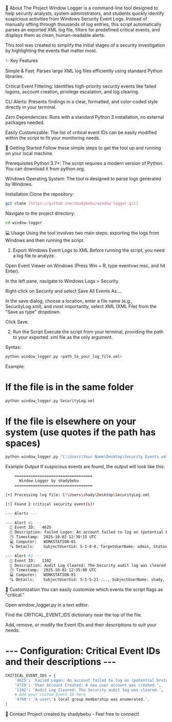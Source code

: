 
📜 About The Project
Window Logger is a command-line tool designed to help security analysts, system administrators, and students quickly identify suspicious activities from Windows Security Event Logs. Instead of manually sifting through thousands of log entries, this script automatically parses an exported XML log file, filters for predefined critical events, and displays them as clean, human-readable alerts.

This tool was created to simplify the initial stages of a security investigation by highlighting the events that matter most.

✨ Key Features

Simple & Fast: Parses large XML log files efficiently using standard Python libraries.

Critical Event Filtering: Identifies high-priority security events like failed logons, account creation, privilege escalation, and log clearing.

CLI Alerts: Presents findings in a clear, formatted, and color-coded style directly in your terminal.

Zero Dependencies: Runs with a standard Python 3 installation, no external packages needed.

Easily Customizable: The list of critical event IDs can be easily modified within the script to fit your monitoring needs.

🚀 Getting Started
Follow these simple steps to get the tool up and running on your local machine.

Prerequisites
Python 3.7+: The script requires a modern version of Python. You can download it from python.org.

Windows Operating System: The tool is designed to parse logs generated by Windows.

Installation
Clone the repository:
```bash
git clone [https://github.com/shadybebu/window-logger.git]
```
Navigate to the project directory:
```bash
cd window-logger
```
💻 Usage
Using the tool involves two main steps: exporting the logs from Windows and then running the script.

1. Export Windows Event Logs to XML
Before running the script, you need a log file to analyze.

Open Event Viewer on Windows (Press Win + R, type eventvwr.msc, and hit Enter).

In the left pane, navigate to Windows Logs > Security.

Right-click on Security and select Save All Events As....

In the save dialog, choose a location, enter a file name (e.g., SecurityLog.xml), and most importantly, select XML (XML File) from the "Save as type" dropdown.

Click Save.

2. Run the Script
Execute the script from your terminal, providing the path to your exported .xml file as the only argument.

Syntax:
```bash
python window_logger.py <path_to_your_log_file.xml>
```
Example:

# If the file is in the same folder
```bash
python window_logger.py SecurityLog.xml
```
# If the file is elsewhere on your system (use quotes if the path has spaces)
```bash
python window_logger.py "C:\Users\Your Name\Desktop\Security Events.xml"
```
Example Output
If suspicious events are found, the output will look like this:
```bash
    ==================================
      Window Logger by shadybebu
    ==================================

[+] Processing log file: C:\Users\shady\Desktop\SecurityLog.xml

[!] Found 2 critical security event(s)!

--- Alerts ---

--- Alert #1 ---
  🚨 Event ID:   4625
  📄 Description: Failed Logon: An account failed to log on (potential brute-force).
  🕒 Timestamp:  2025-10-02 12:30:15 UTC
  💻 Computer:   WORKSTATION-01
  🔍 Details:    SubjectUserSid: S-1-0-0, TargetUserName: admin, Status: 0xc000006d, FailureReason: %%2313

--- Alert #2 ---
  🚨 Event ID:   1102
  📄 Description: Audit Log Cleared: The Security audit log was cleared (potential attempt to hide malicious activity).
  🕒 Timestamp:  2025-10-02 12:35:00 UTC
  💻 Computer:   WORKSTATION-01
  🔍 Details:    SubjectUserSid: S-1-5-21-..., SubjectUserName: shady, SubjectLogonId: 0x1f2e3d4
```

🔧 Customization
You can easily customize which events the script flags as "critical."

Open window_logger.py in a text editor.

Find the CRITICAL_EVENT_IDS dictionary near the top of the file.

Add, remove, or modify the Event IDs and their descriptions to suit your needs.

# --- Configuration: Critical Event IDs and their descriptions ---
```bash
CRITICAL_EVENT_IDS = {
    '4625': 'Failed Logon: An account failed to log on (potential brute-force).',
    '4720': 'User Account Created: A new user account was created.',
    '1102': 'Audit Log Cleared: The Security audit log was cleared.',
    # Add your custom Event ID here
    '4798': 'A user\'s local group membership was enumerated.',
}
```
📧 Contact
Project created by shadybebu - Feel free to connect!
